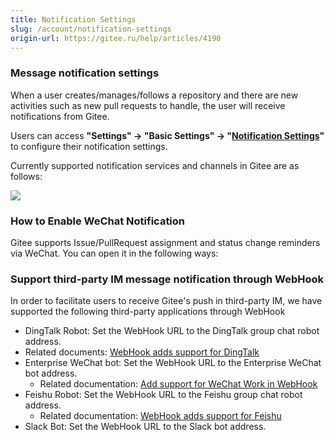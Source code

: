 ```yaml
---
title: Notification Settings
slug: /account/notification-settings
origin-url: https://gitee.ru/help/articles/4190
---
```


### Message notification settings

When a user creates/manages/follows a repository and there are new activities such as new pull requests to handle, the user will receive notifications from Gitee.

Users can access **"Settings" -> "Basic Settings" -> "[Notification Settings](https://gitee.ru/profile/notifications)"** to configure their notification settings.

Currently supported notification services and channels in Gitee are as follows:

![](%E6%B6%88%E6%81%AF%E9%80%9A%E7%9F%A5%E8%AE%BE%E7%BD%AE.assets/image.png)
### How to Enable WeChat Notification

Gitee supports Issue/PullRequest assignment and status change reminders via WeChat. You can open it in the following ways:


### Support third-party IM message notification through WebHook

In order to facilitate users to receive Gitee's push in third-party IM, we have supported the following third-party applications through WebHook

- DingTalk Robot: Set the WebHook URL to the DingTalk group chat robot address.
- Related documents: [WebHook adds support for DingTalk](/help/articles/4135)
- Enterprise WeChat bot: Set the WebHook URL to the Enterprise WeChat bot address.
  - Related documentation: [Add support for WeChat Work in WebHook](/help/articles/4296)
- Feishu Robot: Set the WebHook URL to the Feishu group chat robot address.
  - Related documentation: [WebHook adds support for Feishu](/help/articles/4297)
- Slack Bot: Set the WebHook URL to the Slack bot address.